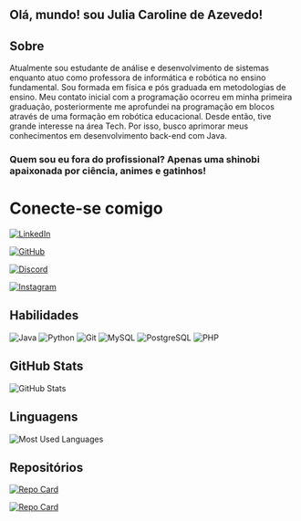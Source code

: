 ## Olá, mundo! sou Julia Caroline de Azevedo!
## Sobre
  Atualmente sou estudante de análise e desenvolvimento de sistemas enquanto atuo como professora de informática e robótica no ensino fundamental. Sou formada em física e pós graduada em metodologias de ensino. Meu contato inicial com a programação ocorreu em minha primeira graduação, posteriormente  me aprofundei na programação em blocos através de uma formação em robótica educacional. 
  Desde então, tive grande interesse na área Tech. Por isso, busco aprimorar meus conhecimentos em desenvolvimento back-end com Java.
### Quem sou eu fora do profissional? Apenas uma shinobi apaixonada por ciência, animes e gatinhos! 

# Conecte-se comigo
[![LinkedIn](https://img.shields.io/badge/LinkedIn-%23e05f?style=for-the-badge&logo=linkedin&logoColor=white)](https://www.linkedin.com/in/devjuliazevedo/)

[![GitHub](https://img.shields.io/badge/GitHub-%23e05f?style=for-the-badge&logo=github&logoColor=white)](https://github.com/JuliaAzvedo)

[![Discord](https://img.shields.io/badge/Discord-%23e05f?style=for-the-badge&logo=discord&logoColor=white)](https://discord.com/channels/@juuliaazevedo/)

[![Instagram](https://img.shields.io/badge/-Instagram-%23e05f?style=for-the-badge&logo=instagram&logoColor=white)](https://www.instagram.com/juuliacarolinne/)


## Habilidades
![Java](https://img.shields.io/badge/java-%23e05f.svg?style=for-the-badge&logo=openjdk&logoColor=white) 
![Python](https://img.shields.io/badge/python-%23e05f?style=for-the-badge&logo=python&logoColor=white)
![Git](https://img.shields.io/badge/GIT-%23e05f?style=for-the-badge&logo=git&logoColor=white)
![MySQL](https://img.shields.io/badge/MySQL-%23e05f?style=for-the-badge&logo=mysql&logoColor=white)
![PostgreSQL](https://img.shields.io/badge/PostgreSQL-%23e05f?style=for-the-badge&logo=postgresql&logoColor=white)
![PHP](https://img.shields.io/badge/PHP-%23e05f?style=for-the-badge&logo=PHP&logoColor=white)

## GitHub Stats

![GitHub Stats](https://github-readme-stats.vercel.app/api?username=juliaazeved0&theme=transparent&bg_color=e60f50&border_color=FFFFFF&show_icons=true&icon_color=FFFFFF&title_color=FFFFFF&text_color=FFFFFF&hide=stars)


## Linguagens 

![Most Used Languages](https://github-readme-stats-git-masterrstaa-rickstaa.vercel.app/api/top-langs/?username=juliaazeved0&bg_color=e60f50&border_color=FFF&title_color=FFF&text_color=FFF&hide=Hack)


## Repositórios

[![Repo Card](https://github-readme-stats.vercel.app/api/pin/?username=juliaazeved0&repo=ProjetoJavaClean&bg_color=e60f50&border_color=fff&show_icons=true&icon_color=fff&title_color=FFF&text_color=FFF)](https://github.com/juliaazeved0/ProjetoJavaClean)

[![Repo Card](https://github-readme-stats.vercel.app/api/pin/?username=juliaazeved0&repo=python-projects&bg_color=e60f50&border_color=fff&show_icons=true&icon_color=fff&title_color=FFF&text_color=FFF)](https://github.com/juliaazeved0/python-projects)
